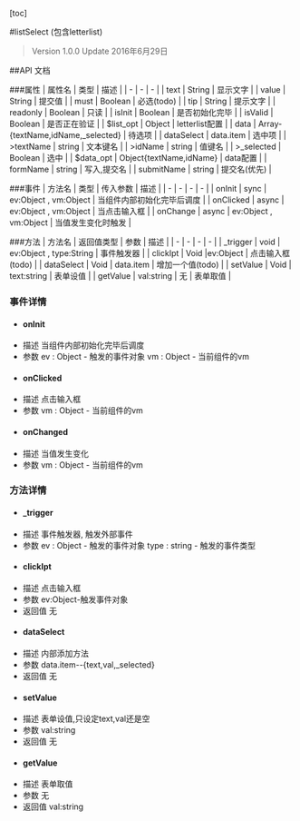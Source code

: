﻿[toc]

#listSelect (包含letterlist)
> Version 1.0.0
> Update 2016年6月29日

##API 文档

###属性
| 属性名 | 类型 | 描述 |
| - | - | - |
| text | String | 显示文字 |
| value | String | 提交值 |
| must | Boolean | 必选(todo) |
| tip | String | 提示文字 |
| readonly | Boolean | 只读 |
| isInit | Boolean | 是否初始化完毕 |
| isValid | Boolean | 是否正在验证 |
| $list_opt | Object | letterlist配置 |
| data | Array-{textName,idName,_selected} | 待选项 |
| dataSelect | data.item | 选中项 |
| >textName | string | 文本键名 |
| >idName | string | 值键名 |
| >_selected | Boolean | 选中 |
| $data_opt | Object{textName,idName} | data配置 |
| formName | string | 写入,提交名 |
| submitName | string | 提交名(优先) |

###事件
| 方法名 | 类型 | 传入参数 | 描述 |
| - | - | - | - |
| onInit | sync | ev:Object , vm:Object | 当组件内部初始化完毕后调度 |
| onClicked | async | ev:Object , vm:Object | 当点击输入框 |
| onChange | async | ev:Object , vm:Object | 当值发生变化时触发 |

###方法
| 方法名 | 返回值类型 | 参数 | 描述 |
| - | - | - | - |
| _trigger | void | ev:Object , type:String | 事件触发器 |
| clickIpt | Void |ev:Object | 点击输入框(todo) |
| dataSelect | Void | data.item | 增加一个值(todo) |
| setValue | Void | text:string | 表单设值 |
| getValue | val:string | 无 | 表单取值 |
### 事件详情
* #### onInit
+ 描述
当组件内部初始化完毕后调度
+ 参数
ev : Object - 触发的事件对象
vm : Object - 当前组件的vm

* #### onClicked
+ 描述
点击输入框
+ 参数
vm : Object - 当前组件的vm

* #### onChanged
+ 描述
当值发生变化
+ 参数
vm : Object - 当前组件的vm

### 方法详情
* #### _trigger
+ 描述
事件触发器, 触发外部事件
+ 参数
ev : Object - 触发的事件对象
type : string - 触发的事件类型

* #### clickIpt
+ 描述
点击输入框
+ 参数
ev:Object-触发事件对象
+ 返回值
无

* #### dataSelect
+ 描述
内部添加方法
+ 参数
data.item--{text,val,_selected}
+ 返回值
无

* #### setValue
+ 描述
表单设值,只设定text,val还是空
+ 参数
val:string
+ 返回值
无

* #### getValue
+ 描述
表单取值
+ 参数
无
+ 返回值
val:string


